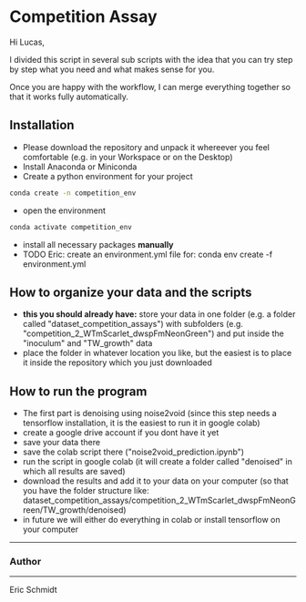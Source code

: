 # Competition Assay

Hi Lucas,

I divided this script in several sub scripts with the idea that you can try step by step what you need and what makes sense for you.

Once you are happy with the workflow, I can merge everything together so that it works fully automatically.

## Installation
- Please download the repository and unpack it whereever you feel comfortable (e.g. in your Workspace or on the Desktop)
- Install Anaconda or Miniconda 
- Create a python environment for your project
```bash
conda create -n competition_env
```
- open the environment
```bash
conda activate competition_env
```
- install all necessary packages **manually**
- TODO Eric: create an environment.yml file for: conda env create -f environment.yml
 

## How to organize your data and the scripts
- **this you should already have:** store your data in one folder (e.g. a folder called "dataset_competition_assays") with subfolders (e.g. "competition_2_WTmScarlet_dwspFmNeonGreen") and put inside the "inoculum" and "TW_growth" data
- place the folder in whatever location you like, but the easiest is to place it inside the repository which you just downloaded


## How to run the program
- The first part is denoising using noise2void (since this step needs a tensorflow installation, it is the easiest to run it in google colab)
- create a google drive account if you dont have it yet
- save your data there
- save the colab script there ("noise2void_prediction.ipynb")
- run the script in google colab (it will create a folder called "denoised" in which all results are saved)
- download the results and add it to your data on your computer (so that you have the folder structure like: dataset_competition_assays/competition_2_WTmScarlet_dwspFmNeonGreen/TW_growth/denoised)
- in future we will either do everything in colab or install tensorflow on your computer






***
### Author
***
Eric Schmidt
